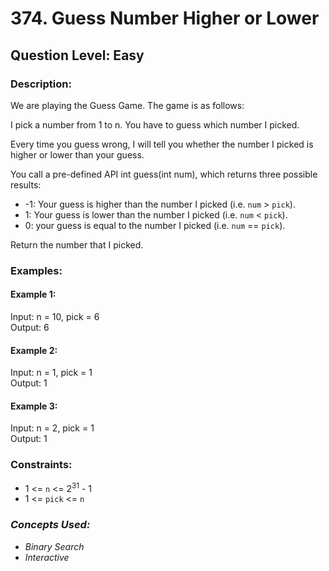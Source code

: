 # 374. Guess Number Higher or Lower
## Question Level: Easy
### Description:
We are playing the Guess Game. The game is as follows:

I pick a number from 1 to n. You have to guess which number I picked.

Every time you guess wrong, I will tell you whether the number I picked is higher or lower than your guess.

You call a pre-defined API int guess(int num), which returns three possible results:
- -1: Your guess is higher than the number I picked (i.e. `num` > `pick`).
- 1: Your guess is lower than the number I picked (i.e. `num` < `pick`).
- 0: your guess is equal to the number I picked (i.e. `num` == `pick`).

Return the number that I picked.

### Examples:
#### Example 1:

Input: n = 10, pick = 6  
Output: 6  
#### Example 2:

Input: n = 1, pick = 1  
Output: 1   
#### Example 3:

Input: n = 2, pick = 1  
Output: 1  

### Constraints:

- 1 <= `n` <= 2<sup>31</sup> - 1
- 1 <= `pick` <= `n`

### <i>Concepts Used:
- Binary Search
- Interactive</i>